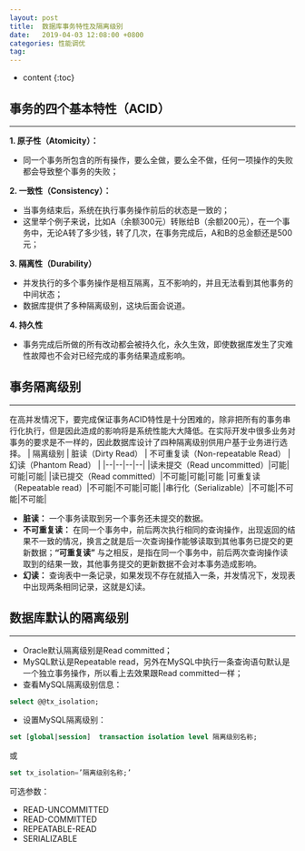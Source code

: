 ```yaml
---
layout: post
title:  数据库事务特性及隔离级别
date:   2019-04-03 12:08:00 +0800
categories: 性能调优
tag: 
---
```


* content
{:toc}


## 事务的四个基本特性（ACID）
---
**1. 原子性（Atomicity）：**
* 同一个事务所包含的所有操作，要么全做，要么全不做，任何一项操作的失败都会导致整个事务的失败；

**2. 一致性（Consistency）：**
 * 当事务结束后，系统在执行事务操作前后的状态是一致的；
 * 这里举个例子来说，比如A（余额300元）转账给B（余额200元），在一个事务中，无论A转了多少钱，转了几次，在事务完成后，A和B的总金额还是500元；

**3. 隔离性（Durability）**
* 并发执行的多个事务操作是相互隔离，互不影响的，并且无法看到其他事务的中间状态；
* 数据库提供了多种隔离级别，这块后面会说道。

**4. 持久性**
* 事务完成后所做的所有改动都会被持久化，永久生效，即使数据库发生了灾难性故障也不会对已经完成的事务结果造成影响。

## 事务隔离级别
---
在高并发情况下，要完成保证事务ACID特性是十分困难的，除非把所有的事务串行化执行，但是因此造成的影响将是系统性能大大降低。在实际开发中很多业务对事务的要求是不一样的，因此数据库设计了四种隔离级别供用户基于业务进行选择。
| 隔离级别 | 脏读（Dirty Read） | 不可重复读（Non-repeatable Read） | 幻读（Phantom Read） |
|--|--|--|--|
|读未提交（Read uncommitted）|可能|可能|可能|
|读已提交（Read committed）|不可能|可能|可能
|可重复读（Repeatable read）|不可能|不可能|可能|
|串行化（Serializable）|不可能|不可能|不可能|
* **脏读：**
一个事务读取到另一个事务还未提交的数据。
* **不可重复读：**
在同一个事务中，前后两次执行相同的查询操作，出现返回的结果不一致的情况，换言之就是后一次查询操作能够读取到其他事务已提交的更新数据；**“可重复读”** 与之相反，是指在同一个事务中，前后两次查询操作读取到的结果一致，其他事务提交的更新数据不会对本事务造成影响。
* **幻读：**
查询表中一条记录，如果发现不存在就插入一条，并发情况下，发现表中出现两条相同记录，这就是幻读。

## 数据库默认的隔离级别
---
* Oracle默认隔离级别是Read committed；
* MySQL默认是Repeatable read，另外在MySQL中执行一条查询语句默认是一个独立事务操作，所以看上去效果跟Read committed一样；
* 查看MySQL隔离级别信息：

```sql
select @@tx_isolation;
```

* 设置MySQL隔离级别：

```sql
set [global|session]  transaction isolation level 隔离级别名称;
```

或

```sql
set tx_isolation=’隔离级别名称;’
```

可选参数：
* READ-UNCOMMITTED
* READ-COMMITTED
* REPEATABLE-READ
* SERIALIZABLE

